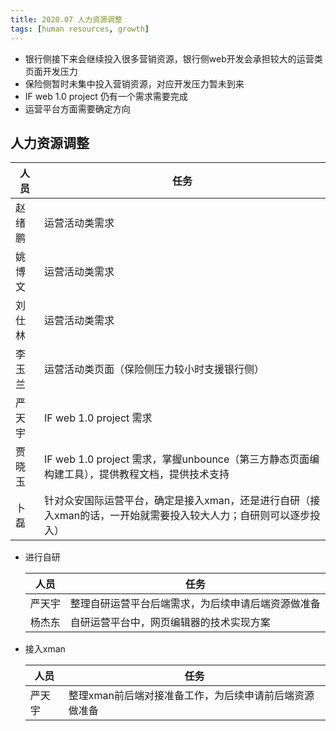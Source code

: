 ```yaml
---
title: 2020.07 人力资源调整
tags: [human resources, growth]
---
```


- 银行侧接下来会继续投入很多营销资源，银行侧web开发会承担较大的运营类页面开发压力
- 保险侧暂时未集中投入营销资源，对应开发压力暂未到来
- IF web 1.0 project 仍有一个需求需要完成
- 运营平台方面需要确定方向

<escape><!-- more --></escape>

## 人力资源调整

| 人 员   | 任务 |
|---|---|
| 赵绪鹏 | 运营活动类需求 |
| 姚博文 | 运营活动类需求 |
| 刘仕林 | 运营活动类需求 |
| 李玉兰 | 运营活动类页面（保险侧压力较小时支援银行侧） |
| 严天宇 | IF web 1.0 project 需求 |
| 贾晓玉 | IF web 1.0 project 需求，掌握unbounce（第三方静态页面编构建工具），提供教程文档，提供技术支持 |
| 卜磊 | 针对众安国际运营平台，确定是接入xman，还是进行自研（接入xman的话，一开始就需要投入较大人力；自研则可以逐步投入） |

- 进行自研

    | 人员 | 任务 |
    |---|---|
    | 严天宇 | 整理自研运营平台后端需求，为后续申请后端资源做准备 |
    | 杨杰东 | 自研运营平台中，网页编辑器的技术实现方案 |

- 接入xman

    | 人员 | 任务 |
    |---|---|
    | 严天宇 | 整理xman前后端对接准备工作，为后续申请前后端资源做准备 |